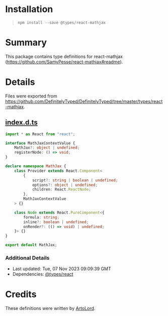 # Installation
> `npm install --save @types/react-mathjax`

# Summary
This package contains type definitions for react-mathjax (https://github.com/SamyPesse/react-mathjax#readme).

# Details
Files were exported from https://github.com/DefinitelyTyped/DefinitelyTyped/tree/master/types/react-mathjax.
## [index.d.ts](https://github.com/DefinitelyTyped/DefinitelyTyped/tree/master/types/react-mathjax/index.d.ts)
````ts
import * as React from "react";

interface MathJaxContextValue {
    MathJax?: object | undefined;
    registerNode: () => void;
}

declare namespace MathJax {
    class Provider extends React.Component<
        {
            script?: string | boolean | undefined;
            options?: object | undefined;
            children: React.ReactNode;
        },
        MathJaxContextValue
    > {}

    class Node extends React.PureComponent<{
        formula: string;
        inline?: boolean | undefined;
        onRender?: (() => void) | undefined;
    }> {}
}

export default MathJax;

````

### Additional Details
 * Last updated: Tue, 07 Nov 2023 09:09:39 GMT
 * Dependencies: [@types/react](https://npmjs.com/package/@types/react)

# Credits
These definitions were written by [ArtoLord](https://github.com/ArtoLord).
